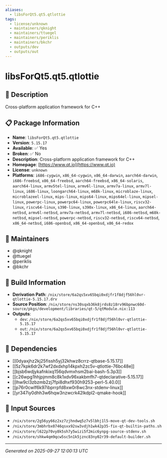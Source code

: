 ```yaml
---
aliases:
  - libsForQt5.qt5.qtlottie
tags:
  - license/unknown
  - maintainers/qknight
  - maintainers/ttuegel
  - maintainers/periklis
  - maintainers/bkchr
  - outputs/dev
  - outputs/out
---
```


# libsForQt5.qt5.qtlottie

## 📝 Description

Cross-platform application framework for C++

## 📋 Package Information

- **Name**: `libsForQt5.qt5.qtlottie`
- **Version**: `5.15.17`
- **Available**: ✅ Yes
- **Broken**: ✅ No
- **Description**: Cross-platform application framework for C++
- **Homepage**: [https://www.qt.io](https://www.qt.io)
- **License**: `unknown`
- **Platforms**: `i686-cygwin`, `x86_64-cygwin`, `x86_64-darwin`, `aarch64-darwin`, `i686-freebsd`, `x86_64-freebsd`, `aarch64-freebsd`, `x86_64-solaris`, `aarch64-linux`, `armv5tel-linux`, `armv6l-linux`, `armv7a-linux`, `armv7l-linux`, `i686-linux`, `loongarch64-linux`, `m68k-linux`, `microblaze-linux`, `microblazeel-linux`, `mips-linux`, `mips64-linux`, `mips64el-linux`, `mipsel-linux`, `powerpc-linux`, `powerpc64-linux`, `powerpc64le-linux`, `riscv32-linux`, `riscv64-linux`, `s390-linux`, `s390x-linux`, `x86_64-linux`, `aarch64-netbsd`, `armv6l-netbsd`, `armv7a-netbsd`, `armv7l-netbsd`, `i686-netbsd`, `m68k-netbsd`, `mipsel-netbsd`, `powerpc-netbsd`, `riscv32-netbsd`, `riscv64-netbsd`, `x86_64-netbsd`, `i686-openbsd`, `x86_64-openbsd`, `x86_64-redox`
## 👥 Maintainers

- @qknight
- @ttuegel
- @periklis
- @bkchr


## 🔧 Build Information

- **Derivation Path**: `/nix/store/6a2qs5xv65bqi0xdjfr1f8djf56hl0vr-qtlottie-5.15.17.drv`
- **Source Position**: `/nix/store/ns30sqxb36k8jrds8z18rv96bpnwc60d-source/pkgs/development/libraries/qt-5/qtModule.nix:113`
- **Outputs**:
  - `dev`:  `/nix/store/6a2qs5xv65bqi0xdjfr1f8djf56hl0vr-qtlottie-5.15.17`
  - `out`:  `/nix/store/6a2qs5xv65bqi0xdjfr1f8djf56hl0vr-qtlottie-5.15.17`

## 🔗 Dependencies

- [[0dyaxjhz2kj25fissh5yj32khwz8crrz-qtbase-5.15.17]]
- [[5z7kpk6dr2k7wf2dxdxhp14kpxh2zc5v-qtlottie-76bc48e]]
- [[bjsb6wdjykafnkixq156qdvmxhsm2bai-bash-5.3p3]]
- [[c26wpg1hhjpjmm8c8k1xdv96xakbmfh7-qtdeclarative-5.15.17]]
- [[lhw9cl3zbzmb2zj7fpi8dhxf930h9253-perl-5.40.0]]
- [[p76r0cwlf6k97ibprrpfd8xw0r8wc3nx-stdenv-linux]]
- [[yr347iy0dhh3w6hqw3nzwcrk42lkdpl2-qmake-hook]]

## 📁 Input Sources

- `/nix/store/2g56yy66z2xz7zjhndwq5z7v5lbhj1l5-move-qt-dev-tools.sh`
- `/nix/store/3mbhrbx0746qsxx92sw3vdjh1wk42p35-fix-qt-builtin-paths.sh`
- `/nix/store/l622p70vy8k5sh7y5wizi5f2mic6ynpg-source-stdenv.sh`
- `/nix/store/shkw4qm9qcw5sc5n1k5jznc83ny02r39-default-builder.sh`

---
*Generated on 2025-09-27 12:00:13 UTC*
